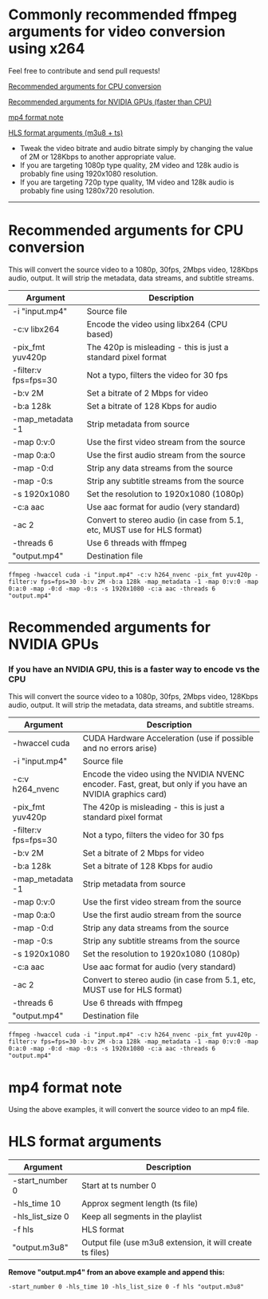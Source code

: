 # Commonly recommended ffmpeg arguments for video conversion using x264

Feel free to contribute and send pull requests!

[Recommended arguments for CPU conversion](#Recommended-arguments-for-CPU-conversion)

[Recommended arguments for NVIDIA GPUs (faster than CPU)](#Recommended-arguments-for-NVIDIA-GPUs)


[mp4 format note](#mp4-format-note)

[HLS format arguments (m3u8 + ts)](#hls-format-arguments)

- Tweak the video bitrate and audio bitrate simply by changing the value of 2M or 128Kbps to another appropriate value.
- If you are targeting 1080p type quality, 2M video and 128k audio is probably fine using 1920x1080 resolution.
- If you are targeting 720p type quality, 1M video and 128k audio is probably fine using 1280x720 resolution.

-----------------------------------------------------

# Recommended arguments for CPU conversion

This will convert the source video to a 1080p, 30fps, 2Mbps video, 128Kbps audio, output. It will strip the metadata, data streams, and subtitle streams.

|Argument|Description|
|--|--|
|-i "input.mp4"|Source file|
|-c:v libx264|Encode the video using libx264 (CPU based)|
|-pix_fmt yuv420p|The 420p is misleading - this is just a standard pixel format|
|-filter:v fps=fps=30|Not a typo, filters the video for 30 fps|
|-b:v 2M|Set a bitrate of 2 Mbps for video|
|-b:a 128k|Set a bitrate of 128 Kbps for audio|
|-map_metadata -1|Strip metadata from source|
|-map 0\:v:0|Use the first video stream from the source|
|-map 0\:a:0|Use the first audio stream from the source|
|-map -0:d|Strip any data streams from the source|
|-map -0:s|Strip any subtitle streams from the source|
|-s 1920x1080|Set the resolution to 1920x1080 (1080p)|
|-c:a aac|Use aac format for audio (very standard)|
|-ac 2|Convert to stereo audio (in case from 5.1, etc, MUST use for HLS format)|
|-threads 6|Use 6 threads with ffmpeg|
|"output.mp4"|Destination file|

    ffmpeg -hwaccel cuda -i "input.mp4" -c:v h264_nvenc -pix_fmt yuv420p -filter:v fps=fps=30 -b:v 2M -b:a 128k -map_metadata -1 -map 0:v:0 -map 0:a:0 -map -0:d -map -0:s -s 1920x1080 -c:a aac -threads 6 "output.mp4"
    
# Recommended arguments for NVIDIA GPUs
### If you have an NVIDIA GPU, this is a faster way to encode vs the CPU

This will convert the source video to a 1080p, 30fps, 2Mbps video, 128Kbps audio, output. It will strip the metadata, data streams, and subtitle streams.

|Argument|Description|
|--|--|
|-hwaccel cuda|CUDA Hardware Acceleration (use if possible and no errors arise)|
|-i "input.mp4"|Source file|
|-c:v h264_nvenc|Encode the video using the NVIDIA NVENC encoder. Fast, great, but only if you have an NVIDIA graphics card)|
|-pix_fmt yuv420p|The 420p is misleading - this is just a standard pixel format|
|-filter:v fps=fps=30|Not a typo, filters the video for 30 fps|
|-b:v 2M|Set a bitrate of 2 Mbps for video|
|-b:a 128k|Set a bitrate of 128 Kbps for audio|
|-map_metadata -1|Strip metadata from source|
|-map 0\:v:0|Use the first video stream from the source|
|-map 0\:a:0|Use the first audio stream from the source|
|-map -0:d|Strip any data streams from the source|
|-map -0:s|Strip any subtitle streams from the source|
|-s 1920x1080|Set the resolution to 1920x1080 (1080p)|
|-c:a aac|Use aac format for audio (very standard)|
|-ac 2|Convert to stereo audio (in case from 5.1, etc, MUST use for HLS format)|
|-threads 6|Use 6 threads with ffmpeg|
|"output.mp4"|Destination file|

    ffmpeg -hwaccel cuda -i "input.mp4" -c:v h264_nvenc -pix_fmt yuv420p -filter:v fps=fps=30 -b:v 2M -b:a 128k -map_metadata -1 -map 0:v:0 -map 0:a:0 -map -0:d -map -0:s -s 1920x1080 -c:a aac -threads 6 "output.mp4"

# mp4 format note
Using the above examples, it will convert the source video to an mp4 file.

# HLS format arguments

|Argument|Description
|--|--|
|-start_number 0|Start at ts number 0|
|-hls_time 10|Approx segment length (ts file)|
|-hls_list_size 0|Keep all segments in the playlist|
|-f hls|HLS format|
|"output.m3u8"|Output file (use m3u8 extension, it will create ts files)

**Remove "output.mp4" from an above example and append this:**

    -start_number 0 -hls_time 10 -hls_list_size 0 -f hls "output.m3u8"
